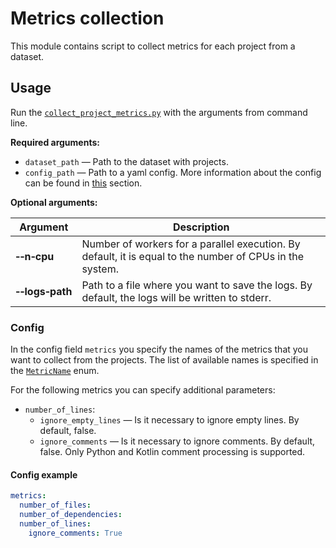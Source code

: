 # Metrics collection

This module contains script to collect metrics for each project from a dataset.

## Usage

Run the [`collect_project_metrics.py`](collect_project_metrics.py) with the arguments from command line.

**Required arguments:**
- `dataset_path` — Path to the dataset with projects.
- `config_path` — Path to a yaml config. More information about the config can be found in [this](#config) section.

**Optional arguments:**

| Argument                          | Description                                                                                              |
|-----------------------------------|----------------------------------------------------------------------------------------------------------|
| **&#8209;&#8209;n&#8209;cpu**     | Number of workers for a parallel execution. By default, it is equal to the number of CPUs in the system. |
| **&#8209;&#8209;logs&#8209;path** | Path to a file where you want to save the logs. By default, the logs will be written to stderr.          |

### Config
In the config field `metrics` you specify the names of the metrics that you want to collect from the projects. The list 
of available names is specified in the [`MetricName`](metrics.py) enum.

For the following metrics you can specify additional parameters:
* `number_of_lines`:
  * `ignore_empty_lines` — Is it necessary to ignore empty lines. By default, false.
  * `ignore_comments` — Is it necessary to ignore comments. By default, false. Only Python and Kotlin comment 
    processing is supported.

#### Config example
```yaml
metrics:
  number_of_files:
  number_of_dependencies:
  number_of_lines:
    ignore_comments: True
```
